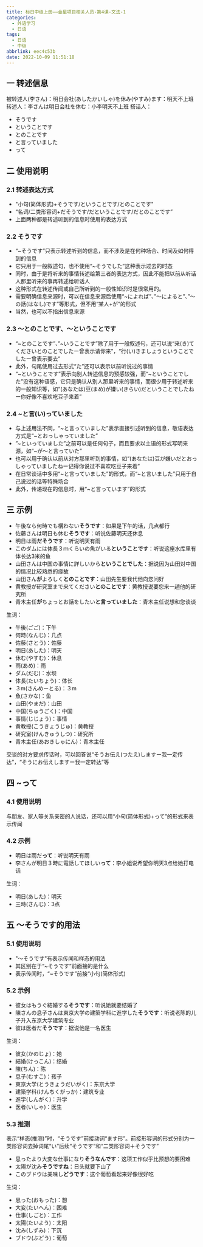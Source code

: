 ```yaml
---
title: 标日中级上册——金星项目相关人员-第4课-文法-1
categories:
  - 外语学习
  - 日语
tags:
  - 日语
  - 中级
abbrlink: eec4c53b
date: 2022-10-09 11:51:18
---
```

## 一 转述信息

被转述人(李さん)：明日会社(あしたかいしゃ)を休み(やすみ)ます：明天不上班
转述人：李さんは明日会社を休む：小李明天不上班
搭话人：

* そうです
* ということです
* とのことです
* と言っていました
* って

<!--more-->

## 二 使用说明

### 2.1 转述表达方式

* "小句(简体形式)+そうです/ということです/とのことです"
* “名词/二类形容词+だそうです/だということです/だとのことです”
* 上面两种都是转述听到的信息时使用的表达方式

### 2.2 そうです

* “~そうです”只表示转述听到的信息，而不涉及是在何种场合、时间及如何得到的信息
* 它只用于一般叙述句，也不使用“~そうでした”这种表示过去的时态
* 同时，由于是将听来的事情转述给第三者的表达方式，因此不能把以前从听话人那里听来的事再转述给听话人
* 这种形式在转述传闻或自己所听到的一般性知识时是很常用的。
* 需要明确信息来源时，可以在信息来源后使用“~によれば”、”～によると”、”～の話(はなし)です”等形式，但不用“某人+が”的形式
* 当然，也可以不指出信息来源

### 2.3 ～とのことです、～ということです

* “\~とのことです”、”\~いうことです”除了用于一般叙述句，还可以说“来(き)てくださいとのことでしたー曾表示请你来”，“行(い)きましょうということでしたー曾表示要去”
* 此外，句尾使用过去形式“た”还可以表示以前听说过的事情
* “\~ということです”表示向别人转述信息的预感较强，而“~ということでした”没有这种语感，它只是确认从别人那里听来的事情，而很少用于转述听来的一般知识等，如“(あなたは)豆(まめ)が嫌い(きらい)だということでしたねー你好像不喜欢吃豆子来着”

### 2.4 ~と言(い)っていました

* 与上述用法不同，“\~と言っていました”表示直接引述听到的信息，敬语表达方式是“~とおっしゃっていました”
* ”\~といっていました”之前可以是任何句子，而且要求以主语的形式写明来源，如“~が～と言っていた”
* 也可以用于确认以前从对方那里听到的事情，如“(あなたは)豆が嫌いだとおっしゃっていましたねー记得你说过不喜欢吃豆子来着”
* 在日常谈话中多用“\~と言っていました”的形式，而“\~と言いました”只用于自己说过的话等特殊场合
* 此外，传递现在的信息时，用“~と言っています”的形式

## 三 示例

* 午後なら何時でも構わない**そうです**：如果是下午的话，几点都行
* 佐藤さんは明日も休む**そうです**：听说佐藤明天还休息
* 明日は雨**だそうです**：听说明天有雨
* このダムには体長３ｍくらいの魚がいる**ということです**：听说这座水库里有体长达3米的鱼
* 山田さんは中国の事情に詳しいから**ということでした**：据说因为山田对中国的情况比较熟悉的缘故
* 山田さん**が**よろしく**とのことです**：山田先生要我代他向您问好
* 黄教授が研究室まで来てください**とのことです**：黄教授说要您来一趟他的研究所
* 青木主任**が**ちょっとお話をしたい**と言っていました**：青木主任说想和您谈谈

生词：

* 午後(ごご)：下午
* 何時(なんじ)：几点
* 佐藤(さとう)：佐藤
* 明日(あした)：明天
* 休む(やすむ)：休息
* 雨(あめ)：雨
* ダム(だむ)：水坝
* 体長(たいちょう)：体长
* ３m(さんめーとる)：３m
* 魚(さかな)：鱼
* 山田(やまだ)：山田
* 中国(ちゅうごく)：中国
* 事情(じじょう)：事情
* 黄教授(こうきょうじゅ)：黄教授
* 研究室(けんきゅうしつ)：研究所
* 青木主任(あおきしゅにん)：青木主任

交谈的对方要求传话时，可以回答说“そうお伝え(つたえ)しますー我一定传达”，“そうにお伝えしますー我一定转达”等

## 四 ~って

### 4.1 使用说明

与朋友、家人等关系亲密的人说话，还可以用“小句(简体形式)+って”的形式来表示传闻

### 4.2 示例

* 明日は雨だ**って**：听说明天有雨
* 李さんが明日３時に電話してほしい**って**：李小姐说希望你明天3点给她打电话

生词：

* 明日(あした)：明天
* 三時(さんじ)：3点

## 五 ～そうです的用法

### 5.1 使用说明

* "～そうです"有表示传闻和样态的用法
* 其区别在于“~そうです”前面接的是什么
* 表示传闻时，“~そうです”前接“小句(简体形式)

### 5.2 示例

* 彼女はもうぐ結婚する**そうです**：听说她就要结婚了
* 陳さんの息子さんは東京大学の建築学科に進学した**そうです**：听说老陈的儿子升入东京大学建筑专业
* 彼は医者だ**そうです**：据说他是一名医生

生词：

* 彼女(かのじょ)：她
* 結婚(けっこん)：结婚
* 陳(ちん)：陈
* 息子(むすこ)：孩子
* 東京大学(とうきょうだいがく)：东京大学
* 建築学科(けんちくがっか)：建筑专业
* 進学(しんがく)：升学
* 医者(いしゃ)：医生

### 5.3 推测

表示“样态(推测)”时，“そうです”前接动词“ます形”。前接形容词的形式分别为一类形容词去掉词尾“い”后续“そうです”和“二类形容词＋そうです”

* 思ったより大変な仕事になり**そうなんです**：这项工作似乎比预想的要困难
* 太陽が沈み**そうですね**：日头就要下山了
* このブドウは美味し**どうです**：这个葡萄看起来好像很好吃

生词：

* 思った(おもった)：想
* 大変(たいへん)：困难
* 仕事(しごと)：工作
* 太陽(たいよう)：太阳
* 沈み(しずみ)：下沉
* ブドウ(ぶどう)：葡萄

